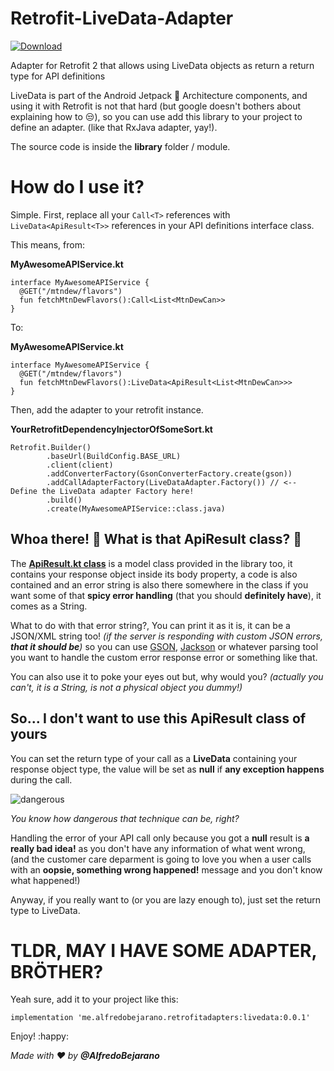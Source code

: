 # Retrofit-LiveData-Adapter
[ ![Download](https://api.bintray.com/packages/alfredobejarano/RetrofitLiveDataAdapter/livedata/images/download.svg) ](https://bintray.com/alfredobejarano/RetrofitLiveDataAdapter/livedata/_latestVersion)

Adapter for Retrofit 2 that allows using LiveData objects as return a return type for API definitions

LiveData is part of the Android Jetpack :rocket: Architecture components, and using it with Retrofit is not that hard 
(but google doesn't bothers about explaining how to :unamused:), so you can use add this library to your project to
define an adapter. (like that RxJava adapter, yay!).

The source code is inside the **library** folder / module.

# How do I use it?
Simple. First, replace all your ``Call<T>`` references with ``LiveData<ApiResult<T>>`` references in your API definitions interface class.

This means, from:

**MyAwesomeAPIService.kt**

    interface MyAwesomeAPIService {
      @GET("/mtndew/flavors")
      fun fetchMtnDewFlavors():Call<List<MtnDewCan>>
    }

To:

**MyAwesomeAPIService.kt**

    interface MyAwesomeAPIService {
      @GET("/mtndew/flavors")
      fun fetchMtnDewFlavors():LiveData<ApiResult<List<MtnDewCan>>>
    }

Then, add the adapter to your retrofit instance.

**YourRetrofitDependencyInjectorOfSomeSort.kt**

	Retrofit.Builder()
            .baseUrl(BuildConfig.BASE_URL)
            .client(client)
            .addConverterFactory(GsonConverterFactory.create(gson))
            .addCallAdapterFactory(LiveDataAdapter.Factory()) // <-- Define the LiveData adapter Factory here!
            .build()
            .create(MyAwesomeAPIService::class.java)

## Whoa there! 🤠 What is that **ApiResult** class? 🤔

The **[ApiResult.kt class](https://github.com/AlfredoBejarano/Retrofit-LiveData-Adapter/blob/master/library/src/main/java/me/alfredobejarano/retrofitadapters/data/ApiResult.kt)**
is a model class provided in the library too, it contains your response object inside its body property, a code is also contained and an error string is also there
somewhere in the class if you want some of that **spicy error handling** (that you should **definitely have**), it comes as a String.

What to do with that error string?, You can print it as it is, it can be a JSON/XML string too! _(if the server is responding with custom JSON errors, **that it should be**)_ so
you can use [GSON](https://github.com/google/gson), [Jackson](https://github.com/FasterXML/jackson) or whatever parsing tool you want to handle the custom error response error or something like that.

You can also use it to poke your eyes out but, why would you? _(actually you can't, it is a String, is not a physical object you dummy!)_

## So... I don't want to use this **ApiResult** class of yours

You can set the return type of your call as a <b>LiveData</b> containing your response object type, the value will be set as <b>null</b> if <b>any exception happens</b> during the call.

![dangerous](https://i.ibb.co/hYVvcST/dangerous.png)

_You know how dangerous that technique can be, right?_

Handling the error of your API call only because you got a <b>null</b> result is <b>a really bad idea!</b> as you don't have any information of what went wrong, (and the customer care deparment is going to love you when a user calls with an <b>oopsie, something wrong happened!</b> message and you don't know what happened!)

Anyway, if you really want to (or you are lazy enough to), just set the return type to LiveData.

# TLDR, MAY I HAVE SOME ADAPTER, BRÖTHER?

Yeah sure, add it to your project like this:

``implementation 'me.alfredobejarano.retrofitadapters:livedata:0.0.1'``

Enjoy! :happy:

_Made with :heart: by **@AlfredoBejarano**_
